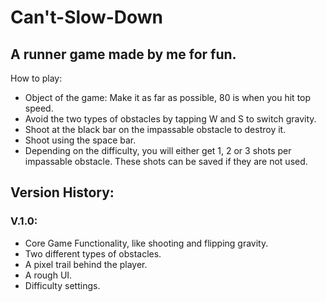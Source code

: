 # Can't-Slow-Down
<h2> A runner game made by me for fun. </h2>

How to play:
* Object of the game: Make it as far as possible, 80 is when you hit top speed.
* Avoid the two types of obstacles by tapping W and S to switch gravity.  
* Shoot at the black bar on the impassable obstacle to destroy it.
* Shoot using the space bar.
* Depending on the difficulty, you will either get 1, 2 or 3 shots per impassable obstacle.  These shots can be saved if they   are not used.

<h2> Version History: </h2>
<h3> V.1.0: </h3>

* Core Game Functionality, like shooting and flipping gravity.
* Two different types of obstacles.
* A pixel trail behind the player.
* A rough UI.
* Difficulty settings.


